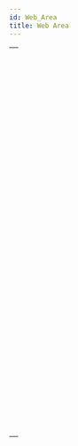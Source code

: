 ```yaml
---
id: Web_Area
title: Web Area
---
```

||
|---|
|[<!-- INCLUDE #_command_.WA Back URL available.Syntax -->](../../commands-legacy/wa-back-url-available.md)<br/><!-- INCLUDE #_command_.WA Back URL available.Summary -->|
|[<!-- INCLUDE #_command_.WA Create URL history menu.Syntax -->](../../commands-legacy/wa-create-url-history-menu.md)<br/><!-- INCLUDE #_command_.WA Create URL history menu.Summary -->|
|[<!-- INCLUDE #_command_.WA Evaluate JavaScript.Syntax -->](../../commands-legacy/wa-evaluate-javascript.md)<br/><!-- INCLUDE #_command_.WA Evaluate JavaScript.Summary -->|
|[<!-- INCLUDE #_command_.WA EXECUTE JAVASCRIPT FUNCTION.Syntax -->](../../commands-legacy/wa-execute-javascript-function.md)<br/><!-- INCLUDE #_command_.WA EXECUTE JAVASCRIPT FUNCTION.Summary -->|
|[<!-- INCLUDE #_command_.WA Forward URL available.Syntax -->](../../commands-legacy/wa-forward-url-available.md)<br/><!-- INCLUDE #_command_.WA Forward URL available.Summary -->|
|[<!-- INCLUDE #_command_.WA Get current URL.Syntax -->](../../commands-legacy/wa-get-current-url.md)<br/><!-- INCLUDE #_command_.WA Get current URL.Summary -->|
|[<!-- INCLUDE #_command_.WA GET EXTERNAL LINKS FILTERS.Syntax -->](../../commands-legacy/wa-get-external-links-filters.md)<br/><!-- INCLUDE #_command_.WA GET EXTERNAL LINKS FILTERS.Summary -->|
|[<!-- INCLUDE #_command_.WA Get last filtered URL.Syntax -->](../../commands-legacy/wa-get-last-filtered-url.md)<br/><!-- INCLUDE #_command_.WA Get last filtered URL.Summary -->|
|[<!-- INCLUDE #_command_.WA GET LAST URL ERROR.Syntax -->](../../commands-legacy/wa-get-last-url-error.md)<br/><!-- INCLUDE #_command_.WA GET LAST URL ERROR.Summary -->|
|[<!-- INCLUDE #_command_.WA Get page content.Syntax -->](../../commands-legacy/wa-get-page-content.md)<br/><!-- INCLUDE #_command_.WA Get page content.Summary -->|
|[<!-- INCLUDE #_command_.WA Get page title.Syntax -->](../../commands-legacy/wa-get-page-title.md)<br/><!-- INCLUDE #_command_.WA Get page title.Summary -->|
|[<!-- INCLUDE #_command_.WA GET PREFERENCE.Syntax -->](../../commands-legacy/wa-get-preference.md)<br/><!-- INCLUDE #_command_.WA GET PREFERENCE.Summary -->|
|[<!-- INCLUDE #_command_.WA GET URL FILTERS.Syntax -->](../../commands-legacy/wa-get-url-filters.md)<br/><!-- INCLUDE #_command_.WA GET URL FILTERS.Summary -->|
|[<!-- INCLUDE #_command_.WA GET URL HISTORY.Syntax -->](../../commands-legacy/wa-get-url-history.md)<br/><!-- INCLUDE #_command_.WA GET URL HISTORY.Summary -->|
|[<!-- INCLUDE #_command_.WA OPEN BACK URL.Syntax -->](../../commands-legacy/wa-open-back-url.md)<br/><!-- INCLUDE #_command_.WA OPEN BACK URL.Summary -->|
|[<!-- INCLUDE #_command_.WA OPEN FORWARD URL.Syntax -->](../../commands-legacy/wa-open-forward-url.md)<br/><!-- INCLUDE #_command_.WA OPEN FORWARD URL.Summary -->|
|[<!-- INCLUDE #_command_.WA OPEN URL.Syntax -->](../../commands-legacy/wa-open-url.md)<br/><!-- INCLUDE #_command_.WA OPEN URL.Summary -->|
|[<!-- INCLUDE #_command_.WA OPEN WEB INSPECTOR.Syntax -->](../../commands-legacy/wa-open-web-inspector.md)<br/><!-- INCLUDE #_command_.WA OPEN WEB INSPECTOR.Summary -->|
|[<!-- INCLUDE #_command_.WA REFRESH CURRENT URL.Syntax -->](../../commands-legacy/wa-refresh-current-url.md)<br/><!-- INCLUDE #_command_.WA REFRESH CURRENT URL.Summary -->|
|[<!-- INCLUDE #_command_.WA Run offscreen area.Syntax -->](../../commands-legacy/wa-run-offscreen-area.md)<br/><!-- INCLUDE #_command_.WA Run offscreen area.Summary -->|
|[<!-- INCLUDE #_command_.WA SET EXTERNAL LINKS FILTERS.Syntax -->](../../commands-legacy/wa-set-external-links-filters.md)<br/><!-- INCLUDE #_command_.WA SET EXTERNAL LINKS FILTERS.Summary -->|
|[<!-- INCLUDE #_command_.WA SET PAGE CONTENT.Syntax -->](../../commands-legacy/wa-set-page-content.md)<br/><!-- INCLUDE #_command_.WA SET PAGE CONTENT.Summary -->|
|[<!-- INCLUDE #_command_.WA SET PREFERENCE.Syntax -->](../../commands-legacy/wa-set-preference.md)<br/><!-- INCLUDE #_command_.WA SET PREFERENCE.Summary -->|
|[<!-- INCLUDE #_command_.WA SET URL FILTERS.Syntax -->](../../commands-legacy/wa-set-url-filters.md)<br/><!-- INCLUDE #_command_.WA SET URL FILTERS.Summary -->|
|[<!-- INCLUDE #_command_.WA STOP LOADING URL.Syntax -->](../../commands-legacy/wa-stop-loading-url.md)<br/><!-- INCLUDE #_command_.WA STOP LOADING URL.Summary -->|
|[<!-- INCLUDE #_command_.WA ZOOM IN.Syntax -->](../../commands-legacy/wa-zoom-in.md)<br/><!-- INCLUDE #_command_.WA ZOOM IN.Summary -->|
|[<!-- INCLUDE #_command_.WA ZOOM OUT.Syntax -->](../../commands-legacy/wa-zoom-out.md)<br/><!-- INCLUDE #_command_.WA ZOOM OUT.Summary -->|
